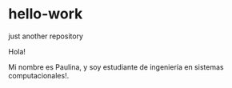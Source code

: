 # hello-work
just another repository 
 
 Hola!
 
 Mi nombre es Paulina, y soy estudiante de ingeniería en sistemas computacionales!.
 
